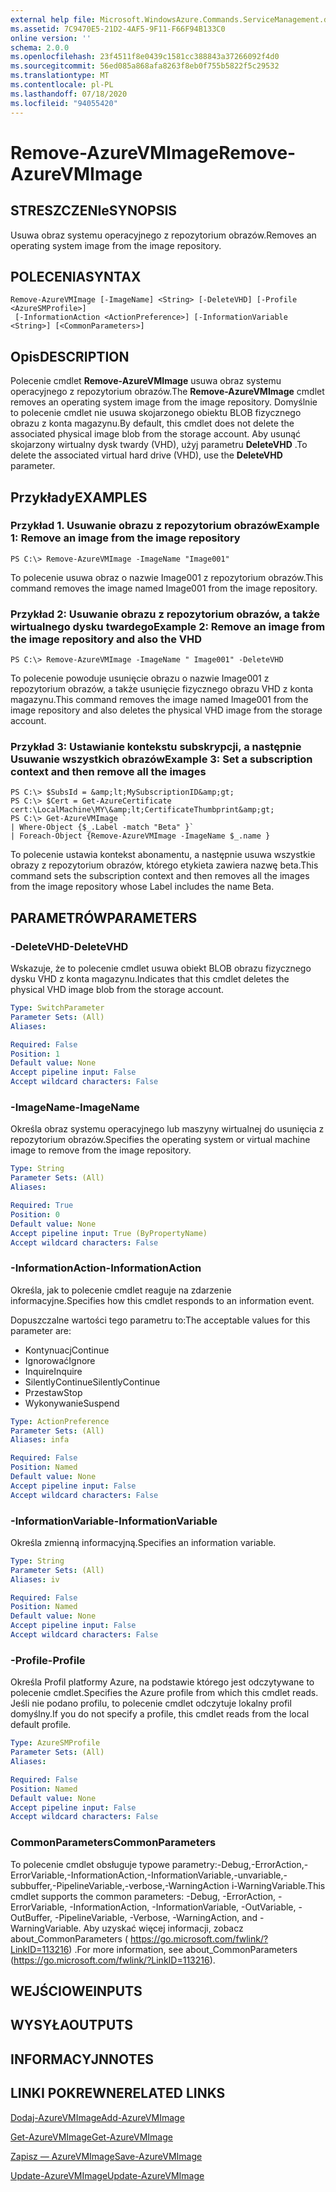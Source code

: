 ```yaml
---
external help file: Microsoft.WindowsAzure.Commands.ServiceManagement.dll-Help.xml
ms.assetid: 7C9470E5-21D2-4AF5-9F11-F66F94B133C0
online version: ''
schema: 2.0.0
ms.openlocfilehash: 23f4511f8e0439c1581cc388843a37266092f4d0
ms.sourcegitcommit: 56ed085a868afa8263f8eb0f755b5822f5c29532
ms.translationtype: MT
ms.contentlocale: pl-PL
ms.lasthandoff: 07/18/2020
ms.locfileid: "94055420"
---
```

# <span data-ttu-id="58a29-101">Remove-AzureVMImage</span><span class="sxs-lookup"><span data-stu-id="58a29-101">Remove-AzureVMImage</span></span>

## <span data-ttu-id="58a29-102">STRESZCZENIe</span><span class="sxs-lookup"><span data-stu-id="58a29-102">SYNOPSIS</span></span>
<span data-ttu-id="58a29-103">Usuwa obraz systemu operacyjnego z repozytorium obrazów.</span><span class="sxs-lookup"><span data-stu-id="58a29-103">Removes an operating system image from the image repository.</span></span>

## <span data-ttu-id="58a29-104">POLECENIA</span><span class="sxs-lookup"><span data-stu-id="58a29-104">SYNTAX</span></span>

```
Remove-AzureVMImage [-ImageName] <String> [-DeleteVHD] [-Profile <AzureSMProfile>]
 [-InformationAction <ActionPreference>] [-InformationVariable <String>] [<CommonParameters>]
```

## <span data-ttu-id="58a29-105">Opis</span><span class="sxs-lookup"><span data-stu-id="58a29-105">DESCRIPTION</span></span>
<span data-ttu-id="58a29-106">Polecenie cmdlet **Remove-AzureVMImage** usuwa obraz systemu operacyjnego z repozytorium obrazów.</span><span class="sxs-lookup"><span data-stu-id="58a29-106">The **Remove-AzureVMImage** cmdlet removes an operating system image from the image repository.</span></span>
<span data-ttu-id="58a29-107">Domyślnie to polecenie cmdlet nie usuwa skojarzonego obiektu BLOB fizycznego obrazu z konta magazynu.</span><span class="sxs-lookup"><span data-stu-id="58a29-107">By default, this cmdlet does not delete the associated physical image blob from the storage account.</span></span>
<span data-ttu-id="58a29-108">Aby usunąć skojarzony wirtualny dysk twardy (VHD), użyj parametru **DeleteVHD** .</span><span class="sxs-lookup"><span data-stu-id="58a29-108">To delete the associated virtual hard drive (VHD), use the **DeleteVHD** parameter.</span></span>

## <span data-ttu-id="58a29-109">Przykłady</span><span class="sxs-lookup"><span data-stu-id="58a29-109">EXAMPLES</span></span>

### <span data-ttu-id="58a29-110">Przykład 1. Usuwanie obrazu z repozytorium obrazów</span><span class="sxs-lookup"><span data-stu-id="58a29-110">Example 1: Remove an image from the image repository</span></span>
```
PS C:\> Remove-AzureVMImage -ImageName "Image001"
```

<span data-ttu-id="58a29-111">To polecenie usuwa obraz o nazwie Image001 z repozytorium obrazów.</span><span class="sxs-lookup"><span data-stu-id="58a29-111">This command removes the image named Image001 from the image repository.</span></span>

### <span data-ttu-id="58a29-112">Przykład 2: Usuwanie obrazu z repozytorium obrazów, a także wirtualnego dysku twardego</span><span class="sxs-lookup"><span data-stu-id="58a29-112">Example 2: Remove an image from the image repository and also the VHD</span></span>
```
PS C:\> Remove-AzureVMImage -ImageName " Image001" -DeleteVHD
```

<span data-ttu-id="58a29-113">To polecenie powoduje usunięcie obrazu o nazwie Image001 z repozytorium obrazów, a także usunięcie fizycznego obrazu VHD z konta magazynu.</span><span class="sxs-lookup"><span data-stu-id="58a29-113">This command removes the image named Image001 from the image repository and also deletes the physical VHD image from the storage account.</span></span>

### <span data-ttu-id="58a29-114">Przykład 3: Ustawianie kontekstu subskrypcji, a następnie Usuwanie wszystkich obrazów</span><span class="sxs-lookup"><span data-stu-id="58a29-114">Example 3: Set a subscription context and then remove all the images</span></span>
```
PS C:\> $SubsId = &amp;lt;MySubscriptionID&amp;gt;
PS C:\> $Cert = Get-AzureCertificate cert:\LocalMachine\MY\&amp;lt;CertificateThumbprint&amp;gt;
PS C:\> Get-AzureVMImage `
| Where-Object {$_.Label -match "Beta" }`
| Foreach-Object {Remove-AzureVMImage -ImageName $_.name }
```

<span data-ttu-id="58a29-115">To polecenie ustawia kontekst abonamentu, a następnie usuwa wszystkie obrazy z repozytorium obrazów, którego etykieta zawiera nazwę beta.</span><span class="sxs-lookup"><span data-stu-id="58a29-115">This command sets the subscription context and then removes all the images from the image repository whose Label includes the name Beta.</span></span>

## <span data-ttu-id="58a29-116">PARAMETRÓW</span><span class="sxs-lookup"><span data-stu-id="58a29-116">PARAMETERS</span></span>

### <span data-ttu-id="58a29-117">-DeleteVHD</span><span class="sxs-lookup"><span data-stu-id="58a29-117">-DeleteVHD</span></span>
<span data-ttu-id="58a29-118">Wskazuje, że to polecenie cmdlet usuwa obiekt BLOB obrazu fizycznego dysku VHD z konta magazynu.</span><span class="sxs-lookup"><span data-stu-id="58a29-118">Indicates that this cmdlet deletes the physical VHD image blob from the storage account.</span></span>

```yaml
Type: SwitchParameter
Parameter Sets: (All)
Aliases: 

Required: False
Position: 1
Default value: None
Accept pipeline input: False
Accept wildcard characters: False
```

### <span data-ttu-id="58a29-119">-ImageName</span><span class="sxs-lookup"><span data-stu-id="58a29-119">-ImageName</span></span>
<span data-ttu-id="58a29-120">Określa obraz systemu operacyjnego lub maszyny wirtualnej do usunięcia z repozytorium obrazów.</span><span class="sxs-lookup"><span data-stu-id="58a29-120">Specifies the operating system or virtual machine image to remove from the image repository.</span></span>

```yaml
Type: String
Parameter Sets: (All)
Aliases: 

Required: True
Position: 0
Default value: None
Accept pipeline input: True (ByPropertyName)
Accept wildcard characters: False
```

### <span data-ttu-id="58a29-121">-InformationAction</span><span class="sxs-lookup"><span data-stu-id="58a29-121">-InformationAction</span></span>
<span data-ttu-id="58a29-122">Określa, jak to polecenie cmdlet reaguje na zdarzenie informacyjne.</span><span class="sxs-lookup"><span data-stu-id="58a29-122">Specifies how this cmdlet responds to an information event.</span></span>

<span data-ttu-id="58a29-123">Dopuszczalne wartości tego parametru to:</span><span class="sxs-lookup"><span data-stu-id="58a29-123">The acceptable values for this parameter are:</span></span>

- <span data-ttu-id="58a29-124">Kontynuacj</span><span class="sxs-lookup"><span data-stu-id="58a29-124">Continue</span></span>
- <span data-ttu-id="58a29-125">Ignorować</span><span class="sxs-lookup"><span data-stu-id="58a29-125">Ignore</span></span>
- <span data-ttu-id="58a29-126">Inquire</span><span class="sxs-lookup"><span data-stu-id="58a29-126">Inquire</span></span>
- <span data-ttu-id="58a29-127">SilentlyContinue</span><span class="sxs-lookup"><span data-stu-id="58a29-127">SilentlyContinue</span></span>
- <span data-ttu-id="58a29-128">Przestaw</span><span class="sxs-lookup"><span data-stu-id="58a29-128">Stop</span></span>
- <span data-ttu-id="58a29-129">Wykonywanie</span><span class="sxs-lookup"><span data-stu-id="58a29-129">Suspend</span></span>

```yaml
Type: ActionPreference
Parameter Sets: (All)
Aliases: infa

Required: False
Position: Named
Default value: None
Accept pipeline input: False
Accept wildcard characters: False
```

### <span data-ttu-id="58a29-130">-InformationVariable</span><span class="sxs-lookup"><span data-stu-id="58a29-130">-InformationVariable</span></span>
<span data-ttu-id="58a29-131">Określa zmienną informacyjną.</span><span class="sxs-lookup"><span data-stu-id="58a29-131">Specifies an information variable.</span></span>

```yaml
Type: String
Parameter Sets: (All)
Aliases: iv

Required: False
Position: Named
Default value: None
Accept pipeline input: False
Accept wildcard characters: False
```

### <span data-ttu-id="58a29-132">-Profile</span><span class="sxs-lookup"><span data-stu-id="58a29-132">-Profile</span></span>
<span data-ttu-id="58a29-133">Określa Profil platformy Azure, na podstawie którego jest odczytywane to polecenie cmdlet.</span><span class="sxs-lookup"><span data-stu-id="58a29-133">Specifies the Azure profile from which this cmdlet reads.</span></span>
<span data-ttu-id="58a29-134">Jeśli nie podano profilu, to polecenie cmdlet odczytuje lokalny profil domyślny.</span><span class="sxs-lookup"><span data-stu-id="58a29-134">If you do not specify a profile, this cmdlet reads from the local default profile.</span></span>

```yaml
Type: AzureSMProfile
Parameter Sets: (All)
Aliases: 

Required: False
Position: Named
Default value: None
Accept pipeline input: False
Accept wildcard characters: False
```

### <span data-ttu-id="58a29-135">CommonParameters</span><span class="sxs-lookup"><span data-stu-id="58a29-135">CommonParameters</span></span>
<span data-ttu-id="58a29-136">To polecenie cmdlet obsługuje typowe parametry:-Debug,-ErrorAction,-ErrorVariable,-InformationAction,-InformationVariable,-unvariable,-subbuffer,-PipelineVariable,-verbose,-WarningAction i-WarningVariable.</span><span class="sxs-lookup"><span data-stu-id="58a29-136">This cmdlet supports the common parameters: -Debug, -ErrorAction, -ErrorVariable, -InformationAction, -InformationVariable, -OutVariable, -OutBuffer, -PipelineVariable, -Verbose, -WarningAction, and -WarningVariable.</span></span> <span data-ttu-id="58a29-137">Aby uzyskać więcej informacji, zobacz about_CommonParameters ( https://go.microsoft.com/fwlink/?LinkID=113216) .</span><span class="sxs-lookup"><span data-stu-id="58a29-137">For more information, see about_CommonParameters (https://go.microsoft.com/fwlink/?LinkID=113216).</span></span>

## <span data-ttu-id="58a29-138">WEJŚCIOWE</span><span class="sxs-lookup"><span data-stu-id="58a29-138">INPUTS</span></span>

## <span data-ttu-id="58a29-139">WYSYŁA</span><span class="sxs-lookup"><span data-stu-id="58a29-139">OUTPUTS</span></span>

## <span data-ttu-id="58a29-140">INFORMACYJN</span><span class="sxs-lookup"><span data-stu-id="58a29-140">NOTES</span></span>

## <span data-ttu-id="58a29-141">LINKI POKREWNE</span><span class="sxs-lookup"><span data-stu-id="58a29-141">RELATED LINKS</span></span>

[<span data-ttu-id="58a29-142">Dodaj-AzureVMImage</span><span class="sxs-lookup"><span data-stu-id="58a29-142">Add-AzureVMImage</span></span>](./Add-AzureVMImage.md)

[<span data-ttu-id="58a29-143">Get-AzureVMImage</span><span class="sxs-lookup"><span data-stu-id="58a29-143">Get-AzureVMImage</span></span>](./Get-AzureVMImage.md)

[<span data-ttu-id="58a29-144">Zapisz — AzureVMImage</span><span class="sxs-lookup"><span data-stu-id="58a29-144">Save-AzureVMImage</span></span>](./Save-AzureVMImage.md)

[<span data-ttu-id="58a29-145">Update-AzureVMImage</span><span class="sxs-lookup"><span data-stu-id="58a29-145">Update-AzureVMImage</span></span>](./Update-AzureVMImage.md)


